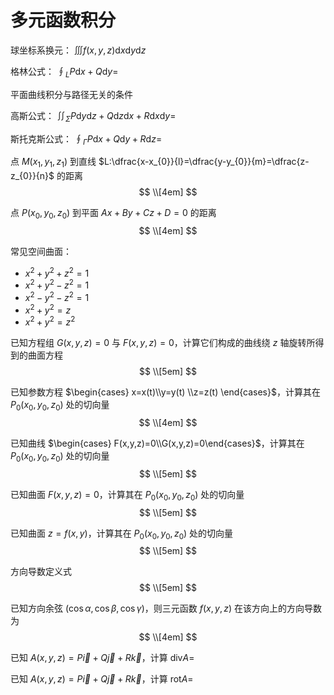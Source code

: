 # 多元函数积分

球坐标系换元：
$\displaystyle\iiint f(x,y,z)\text{d}x\text{d}y\text{d}z$

格林公式：
$\displaystyle\oint_{L}P\text{d}x+Q\text{d}y=$

平面曲线积分与路径无关的条件

高斯公式：
$\displaystyle\iint_{\Sigma}P\text{d}y\text{d}z+Q\text{d}z\text{d}x+R\text{d}x\text{d}y=$

斯托克斯公式：
$\displaystyle\oint_{\Gamma}P\text{d}x+Q\text{d}y+R\text{d}z=$

点 $M(x_{1},y_{1},z_{1})$ 到直线 $L:\dfrac{x-x_{0}}{l}=\dfrac{y-y_{0}}{m}=\dfrac{z-z_{0}}{n}$ 的距离
$$
\\[4em]
$$

点 $P(x_{0},y_{0},z_{0})$ 到平面 $Ax+By+Cz+D=0$ 的距离
$$
\\[4em]
$$

常见空间曲面：
- $x^{2}+y^{2}+z^{2}=1$
- $x^{2}+y^{2}-z^{2}=1$
- $x^{2}-y^{2}-z^{2}=1$
- $x^{2}+y^{2}=z$
- $x^{2}+y^{2}=z^{2}$

已知方程组 $G(x,y,z)=0$ 与 $F(x,y,z)=0$，计算它们构成的曲线绕 $z$ 轴旋转所得到的曲面方程
$$
\\[5em]
$$

已知参数方程 $\begin{cases} x=x(t)\\y=y(t) \\z=z(t) \end{cases}$，计算其在 $P_{0}(x_{0},y_{0},z_{0})$ 处的切向量
$$
\\[4em]
$$

已知曲线 $\begin{cases} F(x,y,z)=0\\G(x,y,z)=0\end{cases}$，计算其在 $P_{0}(x_{0},y_{0},z_{0})$ 处的切向量
$$
\\[5em]
$$

已知曲面 $F(x,y,z)=0$，计算其在 $P_{0}(x_{0},y_{0},z_{0})$ 处的切向量
$$
\\[5em]
$$

已知曲面 $z=f(x,y)$，计算其在 $P_{0}(x_{0},y_{0},z_{0})$ 处的切向量
$$
\\[5em]
$$

方向导数定义式
$$
\\[5em]
$$

已知方向余弦 $(\cos\alpha,\cos\beta,\cos\gamma)$，则三元函数 $f(x,y,z)$ 在该方向上的方向导数为
$$
\\[4em]
$$

已知 $A(x,y,z)=P\vec{i}+Q\vec{j}+R\vec{k}$，计算 $\text{div}A=$

已知 $A(x,y,z)=P\vec{i}+Q\vec{j}+R\vec{k}$，计算 $\text{rot}A=$
